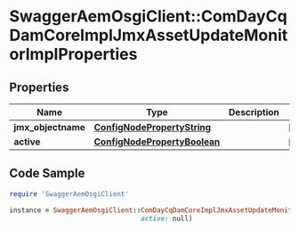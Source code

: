 # SwaggerAemOsgiClient::ComDayCqDamCoreImplJmxAssetUpdateMonitorImplProperties

## Properties

Name | Type | Description | Notes
------------ | ------------- | ------------- | -------------
**jmx_objectname** | [**ConfigNodePropertyString**](ConfigNodePropertyString.md) |  | [optional] 
**active** | [**ConfigNodePropertyBoolean**](ConfigNodePropertyBoolean.md) |  | [optional] 

## Code Sample

```ruby
require 'SwaggerAemOsgiClient'

instance = SwaggerAemOsgiClient::ComDayCqDamCoreImplJmxAssetUpdateMonitorImplProperties.new(jmx_objectname: null,
                                 active: null)
```


